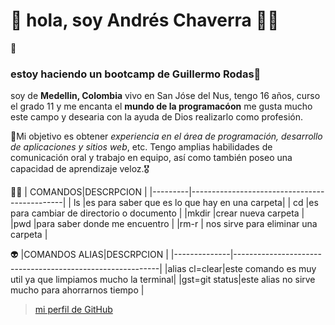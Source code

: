 
# 🙌 hola,  soy Andrés Chaverra 🧒🏻

🤖
### estoy haciendo un bootcamp de Guillermo Rodas👻
soy de **Medellin, Colombia** vivo en San Jóse del Nus, tengo 16 años, curso el grado 11 y me encanta el **mundo de la programacóon** me gusta mucho este campo y desearia con la ayuda de Dios realizarlo como profesión.


🎯Mi objetivo es obtener _experiencia en el área de programación, desarrollo de aplicaciones y sitios web_, etc. Tengo amplias habilidades de comunicación oral y  trabajo en equipo, así como también poseo una capacidad de aprendizaje veloz.🎖



😶‍🌫️
| COMANDOS|DESCRPCION                                    |
|---------|----------------------------------------------|
| ls      |es para saber que es lo que hay en una carpeta|
| cd      |es para cambiar de directorio o documento     |
|mkdir    |crear nueva carpeta                           |
|pwd      |para saber donde me encuentro                 |
|rm-r     | nos sirve para eliminar una carpeta          |

👽
|COMANDOS ALIAS|DESCRPCION                                                 |
|--------------|-----------------------------------------------------------|
|alias cl=clear|este comando es muy util ya que limpiamos mucho la terminal|
|gst=git status|este alias no sirve mucho para ahorrarnos tiempo           |

> [mi perfil de GitHub](https://github.com/andresxd1020)